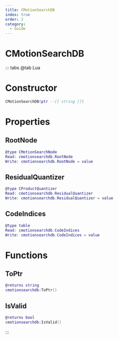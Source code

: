 ```yaml
---
title: CMotionSearchDB
index: true
order: 2
category:
  - Guide
---
```


# CMotionSearchDB

::: tabs
@tab Lua
# Constructor
```lua
CMotionSearchDB(ptr --[[ string ]])
```
# Properties
## RootNode 
```lua
@type CMotionSearchNode
Read: cmotionsearchdb.RootNode
Write: cmotionsearchdb.RootNode = value
```
## ResidualQuantizer 
```lua
@type CProductQuantizer
Read: cmotionsearchdb.ResidualQuantizer
Write: cmotionsearchdb.ResidualQuantizer = value
```
## CodeIndices 
```lua
@type table
Read: cmotionsearchdb.CodeIndices
Write: cmotionsearchdb.CodeIndices = value
```
# Functions
## ToPtr
```lua
@returns string
cmotionsearchdb:ToPtr()
```
## IsValid
```lua
@returns bool
cmotionsearchdb:IsValid()
```

:::